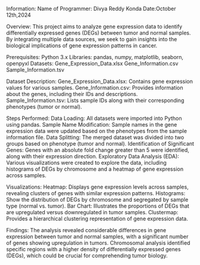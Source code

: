 Information:
Name of Programmer: Divya Reddy Konda 
Date:October 12th,2024

Overview:
This project aims to analyze gene expression data to identify differentially expressed genes (DEGs) between tumor and normal samples. By integrating multiple data sources, we seek to gain insights into the biological implications of gene expression patterns in cancer.

Prerequisites:
Python 3.x
Libraries: pandas, numpy, matplotlib, seaborn, openpyxl
Datasets:
Gene_Expression_Data.xlsx
Gene_Information.csv
Sample_Information.tsv

Dataset Description:
Gene_Expression_Data.xlsx: Contains gene expression values for various samples.
Gene_Information.csv: Provides information about the genes, including their IDs and descriptions.
Sample_Information.tsv: Lists sample IDs along with their corresponding phenotypes (tumor or normal).

Steps Performed:
Data Loading: All datasets were imported into Python using pandas.
Sample Name Modification: Sample names in the gene expression data were updated based on the phenotypes from the sample information file.
Data Splitting: The merged dataset was divided into two groups based on phenotype (tumor and normal).
Identification of Significant Genes: Genes with an absolute fold change greater than 5 were identified, along with their expression direction.
Exploratory Data Analysis (EDA): Various visualizations were created to explore the data, including histograms of DEGs by chromosome and a heatmap of gene expression across samples.

Visualizations:
Heatmap: Displays gene expression levels across samples, revealing clusters of genes with similar expression patterns.
Histograms: Show the distribution of DEGs by chromosome and segregated by sample type (normal vs. tumor).
Bar Chart: Illustrates the proportions of DEGs that are upregulated versus downregulated in tumor samples.
Clustermap: Provides a hierarchical clustering representation of gene expression data.

Findings:
The analysis revealed considerable differences in gene expression between tumor and normal samples, with a significant number of genes showing upregulation in tumors. Chromosomal analysis identified specific regions with a higher density of differentially expressed genes (DEGs), which could be crucial for comprehending tumor biology.



